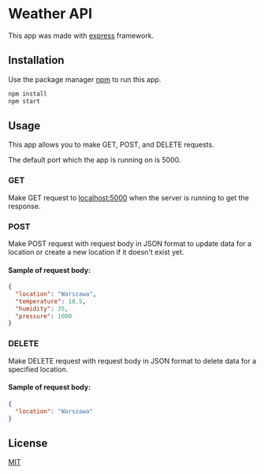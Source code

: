 # Weather API

This app was made with [express](https://www.npmjs.com/package/express) framework.

## Installation

Use the package manager [npm](https://www.npmjs.com/package/npm) to run this app.

```bash
npm install
npm start
```

## Usage

This app allows you to make GET, POST, and DELETE requests.

The default port which the app is running on is 5000.

### GET
Make GET request to [localhost\:5000](http://localhost:5000) when the server is running to get the response.

### POST
Make POST request with request body in JSON format to update data for a location or create a new location if it doesn't exist yet.

#### Sample of request body:

```JSON
{
  "location": "Warszawa",
  "temperature": 18.5,
  "humidity": 35,
  "pressure": 1000
}
```

### DELETE
Make DELETE request with request body in JSON format to delete data for a specified location.

#### Sample of request body:

```JSON
{
  "location": "Warszawa"
}
```


## License
[MIT](https://choosealicense.com/licenses/mit/)